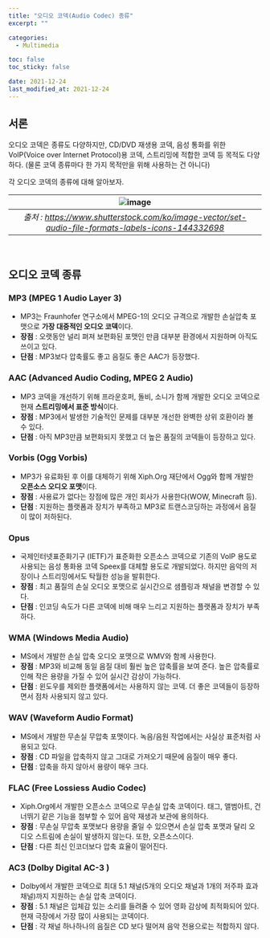 ```yaml
---
title: "오디오 코덱(Audio Codec) 종류"
excerpt: ""

categories:
  - Multimedia

toc: false
toc_sticky: false

date: 2021-12-24
last_modified_at: 2021-12-24
---
```


## 서론
오디오 코덱은 종류도 다양하지만, CD/DVD 재생용 코덱, 음성 통화를 위한 VoIP(Voice over Internet Protocol)용 코덱, 스트리밍에 적합한 코덱 등 목적도 다양하다. (물론 코덱 종류마다 한 가지 목적만을 위해 사용하는 건 아니다) 

각 오디오 코덱의 종류에 대해 알아보자.

| ![image](https://user-images.githubusercontent.com/34677157/147364863-1a7dba61-a123-479b-b80c-5287ff248cae.png) | 
|:--:| 
| *출처 : https://www.shutterstock.com/ko/image-vector/set-audio-file-formats-labels-icons-144332698* |

<br>

## 오디오 코덱 종류

### MP3 (MPEG 1 Audio Layer 3)
- MP3는 Fraunhofer 연구소에서 MPEG-1의 오디오 규격으로 개발한 손실압축 포맷으로 **가장 대중적인 오디오 코덱**이다.
- **장점** : 오랫동안 널리 펴져 보편화된 포맷인 만큼 대부분 환경에서 지원하며 아직도 쓰이고 있다.
- **단점** : MP3보다 압축률도 좋고 음질도 좋은 AAC가 등장했다.

### AAC (Advanced Audio Coding, MPEG 2 Audio)
- MP3 코덱을 개선하기 위해 프라운호퍼, 돌비, 소니가 함께 개발한 오디오 코덱으로 현재 **스트리밍에서 표준 방식**이다.
- **장점** : MP3에서 발생한 기술적인 문제를 대부분 개선한 완벽한 상위 호환이라 볼 수 있다.
- **단점** : 아직 MP3만큼 보편화되지 못했고 더 높은 품질의 코덱들이 등장하고 있다.

### Vorbis (Ogg Vorbis)
- MP3가 유료화된 후 이를 대체하기 위해 Xiph.Org 재단에서 Ogg와 함께 개발한 **오픈소스 오디오 포맷**이다.
- **장점** : 사용료가 없다는 장점에 많은 개인 회사가 사용한다(WOW, Minecraft 등).
- **단점** : 지원하는 플랫폼과 장치가 부족하고 MP3로 트랜스코딩하는 과정에서 음질이 많이 저하된다.

### Opus
- 국제인터넷표준화기구 (IETF)가 표준화한 오픈소스 코덱으로 기존의 VoIP 용도로 사용되는 음성 통화용 코덱 Speex를 대체할 용도로 개발되었다. 하지만 음악의 저장이나 스트리밍에서도 탁월한 성능을 발휘한다.
- **장점** : 최고 품질의 손실 오디오 포맷으로 실시간으로 샘플링과 채널을 변경할 수 있다.
- **단점** : 인코딩 속도가 다른 코덱에 비해 매우 느리고 지원하는 플랫폼과 장치가 부족하다.

### WMA (Windows Media Audio)
- MS에서 개발한 손실 압축 오디오 포맷으로 WMV와 함께 사용한다.
- **장점** : MP3와 비교해 동일 음질 대비 훨씬 높은 압축률을 보여 준다. 높은 압축률로 인해 작은 용량을 가질 수 있어 실시간 감상이 가능하다.
- **단점** : 윈도우를 제외한 플랫폼에서는 사용하지 않는 코덱. 더 좋은 코덱들이 등장하면서 점차 사용되지 않고 있다.

### WAV (Waveform Audio Format)
- MS에서 개발한 무손실 무압축 포맷이다. 녹음/음원 작업에서는 사실상 표준처럼 사용되고 있다.
- **장점** : CD 파일을 압축하지 않고 그대로 가져오기 때문에 음질이 매우 좋다.
- **단점** : 압축을 하지 않아서 용량이 매우 크다.

### FLAC (Free Lossiess Audio Codec)
- Xiph.Org에서 개발한 오픈소스 코덱으로 무손실 압축 코덱이다. 태그, 앨범아트, 건너뛰기 같은 기능을 첨부할 수 있어 음악 재생과 보관에 용의하다.
- **장점** : 무손실 무압축 포맷보다 용량을 줄일 수 있으면서 손실 압축 포맷과 달리 오디오 스트림에 손실이 발생하지 않는다. 또한, 오픈소스이다.
- **단점** : 다른 최신 인코더보다 압축 효율이 떨어진다.

### AC3 (Dolby Digital AC-3 )
- Dolby에서 개발한 코덱으로 최대 5.1 채널(5개의 오디오 채널과 1개의 저주파 효과 채널)까지 지원하는 손실 압축 코덱이다.
- **장점** : 5.1 채널은 입체감 있는 소리를 들려줄 수 있어 영화 감상에 최적화되어 있다. 현재 극장에서 가장 많이 사용되는 코덱이다.
- **단점** : 각 채널 하나하나의 음질은 CD 보다 떨어져 음악 전용으로는 적합하지 않다.

<br>